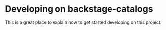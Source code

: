 # Developing on backstage-catalogs

This is a great place to explain how to get started developing on this project.
